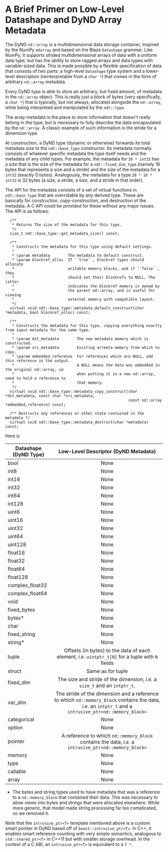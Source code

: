 A Brief Primer on Low-Level Datashape and DyND Array Metadata
===========================================

The DyND `nd::array` is a multidimensional data storage container, inspired
by the NumPy `ndarray` and based on the Blaze `Datashape` grammar. Like NumPy,
it supports strided multidimensional arrays of data with a uniform data type,
but has the ability to store ragged arrays and data types with variable-sized data.
This is made possible by a flexible specification of data that consists of
two parts: a high-level `Datashape` type system and a lower-level description
(reinterpretable from a `char *`) that comes in the form of arbitrary `nd::array` metadata.

Every DyND type is able to store an arbitrary, but fixed amount, of metadata in the `nd::array` object.
This is really just a block of bytes (very specifically, a `char *`) that is typically, but not always, allocated alongside the `nd::array`, while being interpreted and manipulated by the `ndt::type`.

The array metadata is the place to store information that doesn't really belong in the type, but is necessary to fully describe the data encapsulated by the `nd::array`. A classic example of such information is the stride for a dimension type.

At construction, a DyND type (dynamic or otherwise) forwards its total metadata size to the `ndt::base_type` constructor. Its metadata normally consists of whatever specific metadata the type itself needs and the metadata of any child types. For example, the metadata for `10 * int32` has a size that is the size of the metadata for a `ndt::fixed_dim_type` (namely 16 bytes that represents a size and a stride) and the size of the
metadata for a `int32` (exactly 0 bytes). Analogously, the metadata for a type `20 * 10 * int32` is 32 bytes (a size, a stride, a size, and a stride in that order).

The API for the metadata consists of a set of virtual functions in `ndt::base_type` that are overridable
by any derived type. These are basically for construction, copy-construction, and destruction of the metadata.
A C API could be provided for these without any major issues. The API is as follows:

```
  /**
   * Returns The size of the metadata for this type.
   */
  size_t ndt::base_type::get_metadata_size() const;

  /**
   * Constructs the metadata for this type using default settings.
   *
   * \param metadata        The metadata to default construct.
   * \param blockref_alloc  If ``true``, blockref types should allocate
   *                        writable memory blocks, and if ``false``, they
   *                        should set their blockrefs to NULL. The latter
   *                        indicates the blockref memory is owned by
   *                        the parent nd::array, and is useful for viewing
   *                        external memory with compatible layout.
   */
  virtual void ndt::base_type::metadata_default_construct(char *metadata, bool blockref_alloc) const;

  /**
   * Constructs the metadata for this type, copying everything exactly from input metadata for the same type.
   *
   * \param dst_metadata        The new metadata memory which is constructed.
   * \param src_metadata        Existing arrmeta memory from which to copy.
   * \param embedded_reference  For references which are NULL, add this reference in the output.
   *                            A NULL means the data was embedded in the original nd::array, so
   *                            when putting it in a new nd::array, need to hold a reference to
   *                            that memory.
   */
  virtual void ndt::base_type::metadata_copy_construct(char *dst_metadata, const char *src_metadata,
                                                       const nd::array *embedded_reference) const;

  /** Destructs any references or other state contained in the metadata */
  virtual void ndt::base_type::metadata_destruct(char *metadata) const;
```

Here is

| Datashape (DyND Type) | Low-Level Descriptor (DyND Metadata)
| --------------------- |:------------------------------------------------------:|
| bool                  | None
| int8                  | None
| int16                 | None
| int32                 | None
| int64                 | None
| int128                | None
| uint8                 | None
| uint16                | None
| uint32                | None
| uint64                | None
| uint128               | None
| float16               | None
| float32               | None
| float64               | None
| float128              | None
| complex_float32       | None
| complex_float64       | None
| void                  | None
| fixed_bytes           | None
| bytes*                | None
| char                  | None
| fixed_string          | None
| string*               | None
| tuple                 | Offsets (in bytes) to the data of each element, *i.e.* `uintptr_t[N]` for a tuple with `N` fields
| struct                | Same as for tuple
| fixed_dim             | The size and stride of the dimension, *i.e.* a `size_t` and an `intptr_t`.
| var_dim               | The stride of the dimension and a reference to which `nd::memory_block` contains the data, *i.e.* an `intptr_t` and a `intrusive_ptr<nd::memory_block>`
| categorical           | None
| option                | None
| pointer               | A reference to which `nd::memory_block` contains the data, *i.e.* a `intrusive_ptr<nd::memory_block>`
| memory                | None
| type                  | None
| callable              | None
| array                 | None

* The bytes and string types *used* to have metadata that was a reference to a `nd::memory_block` that contained their data. This was necessary to allow views into bytes and strings that were allocated elsewhere. While more generic, that model made string processing far too complicated, so we removed it.

Note that the `intrusive_ptr<T>` template mentioned above is a custom smart pointer in DyND based off of `boost::intrusive_ptr<T>`. In C++, it enables smart reference counting with very simple semantics, analogous to `std::shared_ptr<T>` in C++11 but with smaller storage overhead. In the context of a C ABI, an `intrusive_ptr<T>` is equivalent to a `T *`.
